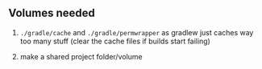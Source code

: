 
## Volumes needed
1. `./gradle/cache` and `./gradle/permwrapper` as gradlew just caches way too many stuff (clear the cache files if builds start failing)

2. make a shared project folder/volume
